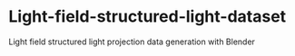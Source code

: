 # Light-field-structured-light-dataset
Light field structured light projection data generation with Blender
